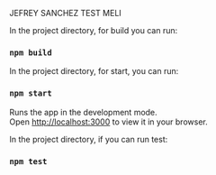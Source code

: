 
JEFREY SANCHEZ TEST MELI


In the project directory, for build you can run:

### `npm build`

In the project directory, for start, you can run:

### `npm start`

Runs the app in the development mode.\
Open [http://localhost:3000](http://localhost:3000) to view it in your browser.

In the project directory, if you can run test:

### `npm test`